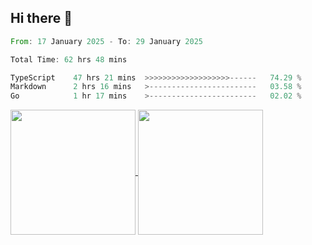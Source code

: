 ## Hi there 👋
<!--START_SECTION:waka-->

```rust
From: 17 January 2025 - To: 29 January 2025

Total Time: 62 hrs 48 mins

TypeScript    47 hrs 21 mins  >>>>>>>>>>>>>>>>>>>------   74.29 %
Markdown      2 hrs 16 mins   >------------------------   03.58 %
Go            1 hr 17 mins    >------------------------   02.02 %
```

<!--END_SECTION:waka-->

<a href="https://github.com/anuraghazra/github-readme-stats">
  <img height=200 align="center" src="https://github-readme-stats.vercel.app/api/top-langs/?username=paulgeorge35&layout=donut&langs_count=5&theme=transparent" />
</a>
<a href="https://github.com/anuraghazra/convoychat">
  <img height=200 align="center" src="https://github-readme-stats.vercel.app/api?username=paulgeorge35&show_icons=true&show=prs_merged&theme=transparent&rank_icon=github" />
</a>
